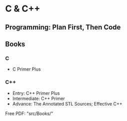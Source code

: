 # C & C++

## Programming: Plan First, Then Code

## Books

### C

- C Primer Plus

### C++

- Entry: C++ Primer Plus
- Intermediate: C++ Primer
- Advance: The Annotated STL Sources; Effective C++

Free PDF: "src/Books/"
